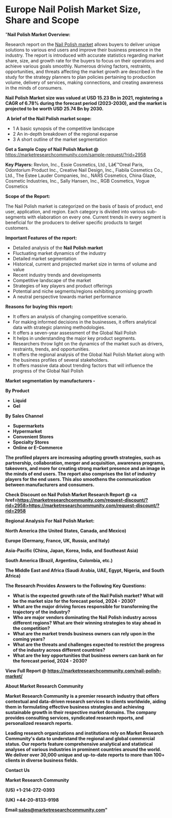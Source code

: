 # Europe Nail Polish Market Size, Share and Scope
"<strong>Nail Polish Market Overview:</strong>

Research report on the <a href=https://marketresearchcommunity.com/nail-polish-market/>Nail Polish market</a> allows buyers to deliver unique solutions to various end users and improve their business presence in the industry. The report is introduced with accurate statistics regarding market share, size, and growth rate for the buyers to focus on their operations and achieve various goals smoothly. Numerous driving factors, restraints, opportunities, and threats affecting the market growth are described in the study for the strategy planners to plan policies pertaining to production volume, delivery of services, making connections, and creating awareness in the minds of consumers.

<strong>Nail Polish Market size was valued at USD 15.23 Bn in 2021, registering a CAGR of 6.78% during the forecast period (2023-2030), and the market is projected to be worth USD 25.74 Bn by 2030.</strong>

 <Strong>A brief of the Nail Polish market scope:</Strong>
<ul>
 <li>1  A basic synopsis of the competitive landscape</li>
 <li>2  An in-depth breakdown of the regional expanse</li>
 <li>3  A short outline of the market segmentation</li>
</ul>
<strong>Get a Sample Copy of Nail Polish Market @ </b></strong><a href=https://marketresearchcommunity.com/sample-request/?rid=2958><u>https://marketresearchcommunity.com/sample-request/?rid=2958</u></a>

<strong>Key Players:</strong> 
Revlon, Inc., Essie Cosmetics, Ltd., Lâ€™Oreal Paris, Odontorium Product Inc., Creative Nail Design, Inc., Fiabila Cosmetics Co., Ltd., The Estee Lauder Companies, Inc., NARS Cosmetics, China Glaze, Cosmetic Industries, Inc., Sally Hansen, Inc., RGB Cosmetics, Vogue Cosmetics

<strong>Scope of the Report:</strong>

The Nail Polish market is categorized on the basis of basis of product, end user, application, and region. Each category is divided into various sub-segments with elaboration on every one. Current trends in every segment is beneficial for the producers to deliver specific products to target customers.

<strong><b>Important Features of the report:</b></strong>
<ul>
  <li>Detailed analysis of the <strong><b>Nail Polish </b></strong><strong><b>market</b></strong></li>
  <li>Fluctuating market dynamics of the industry</li>
  <li>Detailed market segmentation</li>
  <li>Historical, current and projected market size in terms of volume and value</li>
  <li>Recent industry trends and developments</li>
  <li>Competitive landscape of the market</li>
  <li>Strategies of key players and product offerings</li>
  <li>Potential and niche segments/regions exhibiting promising growth</li>
  <li>A neutral perspective towards market performance</li>
</ul>
<strong><b>Reasons for buying this report:</b></strong>
<ul>
  <li>It offers an analysis of changing competitive scenario.</li>
  <li>For making informed decisions in the businesses, it offers analytical data with strategic planning methodologies.</li>
  <li>It offers a seven-year assessment of the Global Nail Polish</li>
  <li>It helps in understanding the major key product segments.</li>
  <li>Researchers throw light on the dynamics of the market such as drivers, restraints, trends, and opportunities.</li>
  <li>It offers the regional analysis of the Global Nail Polish Market along with the business profiles of several stakeholders.</li>
  <li>It offers massive data about trending factors that will influence the progress of the Global Nail Polish</li>
</ul>

<strong>Market segmentation by manufacturers -</strong>


<strong><strong>By Product</strong></h4>
<ul>
 	<li>Liquid</li>
 	<li>Gel</li>
</ul>
<strong><strong>By Sales Channel</strong></h4>
<ul>
 	<li>Supermarkets</li>
 	<li>Hypermarket</li>
 	<li>Convenient Stores</li>
 	<li>Specialty Stores</li>
 	<li>Online or E-Commerce</li>
</ul>

The profiled players are increasing adopting growth strategies, such as partnership, collaboration, merger and acquisition, awareness programs, takeovers, and more for creating strong market presence and an image in the minds of end users. The report also comprises the list of industry players for the end users. This also smoothens the communication between manufacturers and consumers.

<strong><b>Check Discount on Nail Polish Market Research Report @ </b></strong><a href=https://marketresearchcommunity.com/request-discount/?rid=2958><u>https://marketresearchcommunity.com/request-discount/?rid=2958</u></a>

<strong>Regional Analysis For Nail Polish Market:</strong>

<strong>North America</strong> (the United States, Canada, and Mexico)

<strong>Europe</strong> (Germany, France, UK, Russia, and Italy)

<strong>Asia-Pacific</strong> (China, Japan, Korea, India, and Southeast Asia)

<strong>South America</strong> (Brazil, Argentina, Colombia, etc.)

<strong>The Middle East and Africa</strong> (Saudi Arabia, UAE, Egypt, Nigeria, and South Africa)

<strong>The Research Provides Answers to the Following Key Questions:</strong>
<ul>
 	<li>What is the expected growth rate of the Nail Polish market? What will be the market size for the forecast period, 2024 - 2030?</li>
 	<li>What are the major driving forces responsible for transforming the trajectory of the industry?</li>
 	<li>Who are major vendors dominating the Nail Polish industry across different regions? What are their winning strategies to stay ahead in the competition?</li>
 	<li>What are the market trends business owners can rely upon in the coming years?</li>
 	<li>What are the threats and challenges expected to restrict the progress of the industry across different countries?</li>
 	<li>What are the key opportunities that business owners can bank on for the forecast period, 2024 - 2030?</li>
</ul>

<strong>View Full Report @</strong> <a href=https://marketresearchcommunity.com/nail-polish-market/>https://marketresearchcommunity.com/nail-polish-market/</a>

<strong>About Market Research Community</strong>

Market Research Community is a premier research industry that offers contextual and data-driven research services to clients worldwide, aiding them in formulating effective business strategies and achieving sustainable growth in their respective market domains. The company provides consulting services, syndicated research reports, and personalized research reports.

Leading research organizations and institutions rely on Market Research Community's data to understand the regional and global commercial status. Our reports feature comprehensive analytical and statistical analyses of various industries in prominent countries around the world. We deliver over 30,000 unique and up-to-date reports to more than 100+ clients in diverse business fields.

<strong>Contact Us</strong>

<strong>Market Research Community</strong>

(US) +1-214-272-0393

(UK) +44-20-8133-9198

<strong>Email:</strong>sales@marketresearchcommunity.com"
